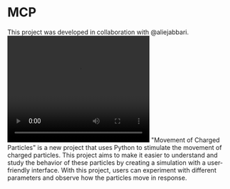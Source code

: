 # MCP
This project was developed in collaboration with @aliejabbari.
<video width="320" height="240" controls>
  <source src="https://raw.githubusercontent.com/AryaKoureshi/MCP/main/video.mp4" type="video/mp4">
  Your browser does not support the video tag.
</video>
"Movement of Charged Particles" is a new project that uses Python to stimulate the movement of charged particles. This project aims to make it easier to understand and study the behavior of these particles by creating a simulation with a user-friendly interface. With this project, users can experiment with different parameters and observe how the particles move in response.
